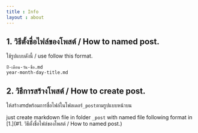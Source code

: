 ```yaml
---
title : Info
layout : about
---
```

## 1. วิธีตั้งชื่อไฟล์ของโพสต์ / How to named post.
 ใช้รูปแบบดังนี้ / use follow this format.
  ```
  ปี-เดือน-วัน-ชื่อ.md
  year-month-day-title.md
  ```
## 2. วิธีการสร้างโพสต์ / How to create post.
 ให้สร้างmdพร้อมการชื่อไฟล์ในโฟลเดอร์`_post`ตามรูปแบบหน้าบน

 just create markdown file in folder `_post` with named file following format in [1.](#1. วิธีตั้งชื่อไฟล์ของโพสต์ / How to named post.)
 
